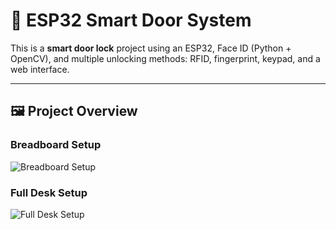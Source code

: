 # 🚪 ESP32 Smart Door System
This is a **smart door lock** project using an ESP32, Face ID (Python + OpenCV), and multiple unlocking methods: RFID, fingerprint, keypad, and a web interface.

---
## 🖼️ Project Overview

### Breadboard Setup
![Breadboard Setup](https://raw.githubusercontent.com/YourUsername/ESP32-smart-door-system/main/YOUR_IMAGE_NAME_HERE)

### Full Desk Setup
![Full Desk Setup]([https://raw.githubusercontent.com/YourUsername/ESP32-smart-door-system/main/YOUR_IMAGE_NAME_HERE](https://github.com/Hotsunlok/ESP32-smart-door-system/blob/2b6545f340e4810b454d6313a8d294d8b3e04efd/IMG_9987.jpg))
